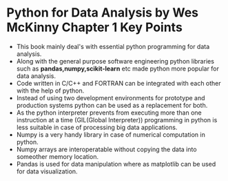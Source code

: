
# Python for Data Analysis by Wes McKinny Chapter 1 Key Points

- This book mainly deal's with essential python programming for data analysis.
- Along with the general purpose software engineering python libraries such as **pandas,numpy,scikit-learn** etc made python more popular for data analysis.
- Code written in C/C++ and FORTRAN can be integrated with each other with the help of python.
- Instead of using two development environments for prototype and production systems python can be used as a replacement for both.
- As the python interpreter prevents from executing more than one instruction at a time (GIL(Global Interpreter)) programming in python is less suitable in case of processing big    data applications.
- Numpy is a very handy library in case of numerical computation in python.
- Numpy arrays are interoperatable without copying the data into someother memory location.
- Pandas is used for data manipulation where as matplotlib can be used for data visualization.


